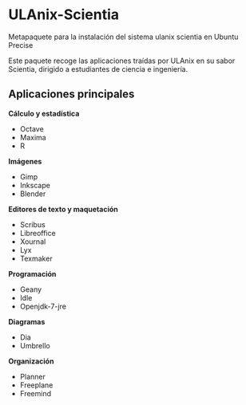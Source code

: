 ULAnix-Scientia
===============

Metapaquete para la instalación del sistema ulanix scientia en Ubuntu Precise

Este paquete recoge las aplicaciones traídas por ULAnix en su sabor Scientia, dirigido a 
estudiantes de ciencia e ingeniería.

Aplicaciones principales
------------------------
**Cálculo y estadística**
* Octave
* Maxima
* R

**Imágenes**
* Gimp
* Inkscape
* Blender

**Editores de texto y maquetación**
* Scribus
* Libreoffice
* Xournal
* Lyx
* Texmaker

**Programación**
* Geany
* Idle
* Openjdk-7-jre

**Diagramas**
* Dia
* Umbrello

**Organización**
* Planner
* Freeplane
* Freemind



